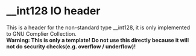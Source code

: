 # __int128 IO header
This is a header for the non-standard type __int128, it is only implemented to GNU Complier Collection.  
**Warning: This is only a template! Do not use this directly because it will not do security checks(e.g. overflow / underflow)!**  

